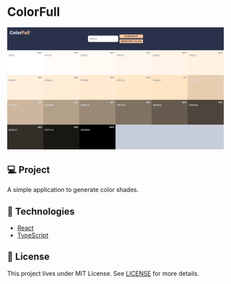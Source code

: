 # ColorFull
<img src="src/assets/cover.png" alt="colorfull" />

## 💻 Project
A simple application to generate color shades.

## 🧪 Technologies
- [React](https://reactjs.org)
- [TypeScript](https://www.typescriptlang.org/)

## 📝 License
This project lives under MIT License. See [LICENSE](LICENSE.md) for more details.
